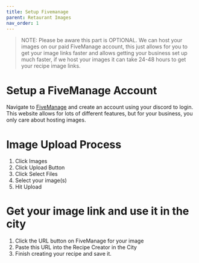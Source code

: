 ```yaml
---
title: Setup Fivemanage
parent: Retaurant Images
nav_order: 1
---
```


> NOTE: Please be aware this part is OPTIONAL. We can host your images on our paid FiveManage account, this just allows for you to get your image links faster and allows getting your business set up much faster, if we host your images it can take 24-48 hours to get your recipe image links. 
 
# Setup a FiveManage Account

Navigate to [FiveManage](www.Fivemanage.com) and create an account using your discord to login. This website allows for lots of different features, but for your business, you only care about hosting images. 

# Image Upload Process

1. Click Images
2. Click Upload Button
3. Click Select Files
4. Select your image(s)
5. Hit Upload

# Get your image link and use it in the city
1. Click the URL button on FiveManage for your image
2. Paste this URL into the Recipe Creator in the City
3. Finish creating your recipe and save it.

